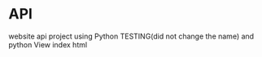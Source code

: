 # API
website api project using 
	Python TESTING(did not change the name) and python View
	index html

